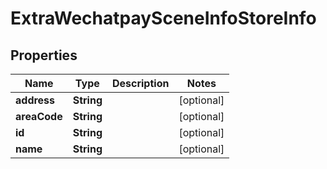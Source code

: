 
# ExtraWechatpaySceneInfoStoreInfo

## Properties
Name | Type | Description | Notes
------------ | ------------- | ------------- | -------------
**address** | **String** |  |  [optional]
**areaCode** | **String** |  |  [optional]
**id** | **String** |  |  [optional]
**name** | **String** |  |  [optional]



